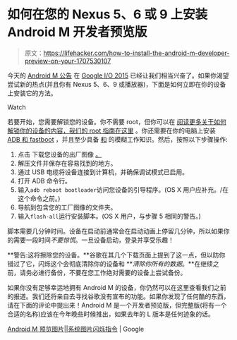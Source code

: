 # 如何在您的 Nexus 5、6 或 9 上安装 Android M 开发者预览版

> 原文：<https://lifehacker.com/how-to-install-the-android-m-developer-preview-on-your-1707530107>

今天的 [Android M 公告](https://lifehacker.com/all-the-new-features-of-android-m-1707454646) 在 [Google I/O 2015](http://lifehacker.com/all-the-important-stuff-google-announced-at-i-o-2015-1707454800?rev=1432842495224) 已经让我们相当兴奋了。如果你渴望尝试新的热点(并且你有 Nexus 5、6、9 或播放器)，下面是如何立即在你的设备上安装它的方法。

Watch

若要开始，您需要解锁您的设备。你不需要 root，但你可以在 [阅读更多关于如何解锁你的设备的内容，我们的 root 指南在这里](https://lifehacker.com/everything-you-need-to-know-about-rooting-your-android-5789397) 。你还需要在你的电脑上安装 [ADB 和 fastboot](http://lifehacker.com/the-easiest-way-to-install-androids-adb-and-fastboot-to-1586992378) ，并且至少具备 [和](http://lifehacker.com/the-most-useful-things-you-can-do-with-adb-and-fastboot-1590337225) 的模糊工作知识。然后，按照以下步骤操作:

1.  点击 下载您设备的出厂图像 [。](http://developer.android.com/preview/download.html)
2.  解压文件并保存在容易找到的地方。
3.  通过 USB 电缆将设备连接到计算机，并确保调试模式已启用。
4.  打开 ADB 命令行。
5.  输入`adb reboot bootloader`访问您设备的引导程序。(OS X 用户应补充。/在这个命令之前。)
6.  导航到包含您的工厂图像的文件夹。
7.  输入`flash-all`运行安装脚本。(OS X 用户，与步骤 5 相同的警告。)

脚本需要几分钟时间。设备在启动前通常会在启动动画上停留几分钟，所以如果你的需要一段时间*不要惊慌*。一旦设备启动，登录并享受乐趣！

**警告:这将擦除您的设备。**谷歌在其几个下载页面上提到了这一点，但以防你错过了它，闪烁这个会彻底清除你的设备和 ***清除你所有的数据*。**在继续之前，请务必进行备份，不要在您工作绝对需要的设备上尝试备份。

如果你没有足够幸运地拥有 Android M 的设备，你仍然可以在这里查看我们之前的报道。我们还将亲自去寻找谷歌没有宣布的功能。如果你发现了任何酷的东西，请在下面的评论中提出来！Android M 是一个开发者预览版，但完整版(将有一个合适的名称)应该在今年晚些时候推出，如果去年的 L 版本是任何迹象的话。

[Android M 预览图片](http://developer.android.com/preview/download.html)||[系统图片闪烁指令](https://developers.google.com/android/nexus/images#instructions) | Google